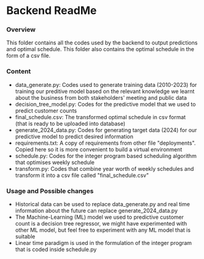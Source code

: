 # Backend ReadMe

### Overview
This folder contains all the codes used by the backend to output predictions and optimal schedule. 
This folder also contains the optimal schedule in the form of a csv file.

### Content
- data_generate.py: Codes used to generate training data (2010-2023) for training our preditive model based on the relevant knowledge we learnt about the business from both stakeholders' meeting and public data
- decision_tree_model.py: Codes for the predictive model that we used to predict customer counts
- final_schedule.csv: The transformed optimal schedule in csv format (that is ready to be uploaded into database)
- generate_2024_data.py: Codes for generating target data (2024) for our predictive model to predict desired information
- requirements.txt: A copy of requirements from other file "deployments". Copied here so it is more convenient to build a virtual environment
- schedule.py: Codes for the integer program based scheduling algorithm that optimises weekly schedule
- transform.py: Codes that combine year worth of weekly schedules and transform it into a csv file called "final_schedule.csv"

### Usage and Possible changes
- Historical data can be used to replace data_generate.py and real time information about the future can replace generate_2024_data.py
- The Machine-Learning (ML) model we used to predictive customer count is a decision tree regressor, we might have experimented with other ML model, but feel free to experiment with any ML model that is suitable
- Linear time paradigm is used in the formulation of the integer program that is coded inside schedule.py
